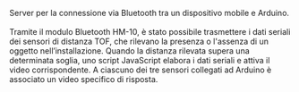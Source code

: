 Server per la connessione via Bluetooth tra un dispositivo mobile e Arduino.<br><br>
Tramite il modulo Bluetooth HM-10, è stato possibile trasmettere i dati seriali dei sensori di distanza TOF, che rilevano la presenza o l'assenza di un oggetto nell’installazione. Quando la distanza rilevata supera una determinata soglia, uno script JavaScript elabora i dati seriali e attiva il video corrispondente. A ciascuno dei tre sensori collegati ad Arduino è associato un video specifico di risposta.
